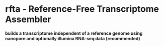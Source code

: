 # rfta - Reference-Free Transcriptome Assembler
#### builds a transcriptome independent of a reference genome using nanopore and optionally illumina RNA-seq data (recommended)
